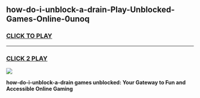 
## how-do-i-unblock-a-drain-Play-Unblocked-Games-Online-0unoq
<h3>
<a href="https://premium76.site?title=how-do-i-unblock-a-drain&ref=25A">CLICK TO PLAY</a></h3>
<hr>

<h3>
<a href="https://premium76.site?title=how-do-i-unblock-a-drain&ref=25A">CLICK 2 PLAY</a>
  
</h3>

<a href="https://premium76.site?title=how-do-i-unblock-a-drain&ref=25A"><img src="https://clearcache.store/games.png"></a>


**how-do-i-unblock-a-drain games unblocked: Your Gateway to Fun and Accessible Online Gaming**
